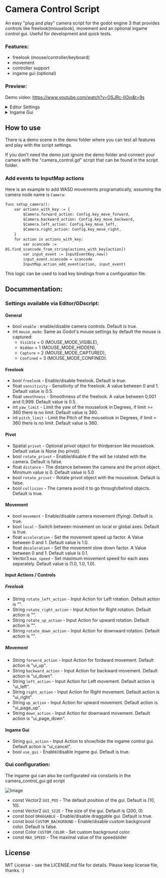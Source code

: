 # Camera Control Script

An easy "plug and play" camera script for the godot engine 3 that provides controls like freelook(mouselook), movement and an optional ingame control gui.
Useful for development and quick tests.

### Features:
- freelook (mouse/controller/keyboard)
- movement
- controller support
- ingame gui (optional)

### Preview:
Demo video: https://www.youtube.com/watch?v=OSJRc-IiOio&t=9s

<details>
  <summary>Editor Settings</summary>
	<img src="assets/maujoe.camera_control/screenshots/editor_settings.png" >
</details>
<details>
  <summary>Ingame Gui</summary>
	<img src="assets/maujoe.camera_control/screenshots/ingame_gui.png" >
</details>

## How to use

There is a demo scene in the demo folder where you can test all features and play with the script settings.

If you don't need the demo just ignore the demo folder and connect your camera with the "camera_control.gd" script that can be found in the script folder.

### Add events to InputMap actions

Here is an example to add WASD movements programatically, assuming the camera node name is `Camera`:

```gdscript
func setup_camera():
	var actions_with_key := {
		$Camera.forward_action: Config.key_move_forward,
		$Camera.backward_action: Config.key_move_backward,
		$Camera.left_action: Config.key_move_left,
		$Camera.right_action: Config.key_move_right,
	}
	for action in actions_with_key:
		var scancode := OS.find_scancode_from_string(actions_with_key[action])
		var input_event := InputEventKey.new()
		input_event.scancode = scancode
		InputMap.action_add_event(action, input_event)
```

This logic can be used to load key bindings from a configuration file.

## Docummentation:

### Settings available via Editor/GDscript:

#### General
- bool `enable` : enable/disable camera controls. Default is true.
- int `mouse_mode`: Same as Godot's mouse settings by default the mouse is captured:
  - `Visible` = 0 (MOUSE_MODE_VISIBLE),
  - `Hidden` = 1 (MOUSE_MODE_HIDDEN),
  - `Capture` = 2 (MOUSE_MODE_CAPTURED),
  - `Confined` = 3 (MOUSE_MODE_CONFINED).

#### Freelook
- bool `freelook` - Enable/disable freelook. Default is true.
- float `sensitivity` - Sensitivity of the freelook. A value between 0 and 1. Default value is 0.5.
- float `smoothness` - Smoothness of the freelook. A value between 0,001 and 0,999. Default value is 0.5.
- int `yaw_limit` - Limit the yaw of the mouselook in Degrees, if limit >= 360 there is no limit. Default value is 360.
- int `pitch_limit` - Limit the Pitch of the mouselook in Degrees, if limit = 360 there is no limit. Default value is 360.

#### Pivot
- Spatial `privot` - Optional privot object for thirdperson like mouselook. Default value is None (no privot).
- bool `rotate_privot` - Enable/disable if the will be rotated with the camera. Default is false.
- float `distance` - The distance between the camera and the privot object. Minimum value is 0. Default value is 5.0
- bool `rotate_privot` - Rotate privot object with the mouselook. Default is false.
- bool `collision` - The camera avoid it to go through/behind objects. Default is true.

#### Movement
- bool `movement` - Enable/disable camera movement (flying). Default is true.
- bool `local` - Switch between movement on local or global axes. Default is true.
- float `acceleration` - Set the movement speed up factor. A Value between 0 and 1. Default value is 1.0.
- float `deceleration` - Set the movement slow down factor. A Value between 0 and 1. Default value is 0.1.
- Vector3 `max_speed` - Set maximum movement speed for each axes separately. Default value is (1.0, 1.0, 1.0).

#### Input Actions / Controls
##### Freelook
- String `rotate_left_action` - Input Action for Left rotation. Default action is "".
- String `rotate_right_action` - Input Action for Right rotation. Default action is "".
- String `rotate_up_action` - Input Action for upward rotation. Default action is "".
- String `rotate_down_action` - Input Action for downward rotation. Default action is "".

##### Movement
- String `forword_action` - Input Action for fordward movement. Default action is "ui_up".
- String `backward_action` - Input Action for backward movement. Default action is "ui_down".
- String `left_action` - Input Action for Left movement. Default action is "ui_left".
- String `right_action` - Input Action for Right movement. Default action is "ui_right".
- String `up_action` - Input Action for upward movement. Default action is "ui_page_up".
- String `down_action` - Input Action for downward movement. Default action is "ui_page_down".

#### Ingame Gui
- String `gui_action` - Input Action to show/hide the ingame control gui. Default action is "ui_cancel".
- bool `use_gui` - Enable/disable ingame gui. Default is true.

### Gui configuration:

The ingame gui can also be configurated via constants in the camera_control_gui.gd script

![Image](assets/maujoe.camera_control/screenshots/gui_settings.png)

- const Vector2 `GUI_POS` - The default position of the gui. Default is (10, 10).
- const Vector2 `GUI_SIZE` - The size of the gui. Default is (200, 0)
- const bool `DRAGGABLE` - Enable/disable draggable gui. Default is true.
- const bool `CUSTOM_BACKGROUND` - Enable/disable custom background color. Default is false.
- const Color `CUSTOM_COLOR` - Set custom background color.
- const `MAX_SPEED` - The maximal value of the speedslider

## License

MIT License - see the LICENSE.md file for details.
Please keep license file, thanks. :)
